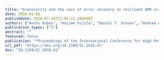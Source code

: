```yaml
---
title: "Granularity and the cost of error recovery in resilient AMR scientific applications"
date: 2016-01-01
publishDate: 2020-07-24T21:05:21.284048Z
authors: ["Anshu Dubey", "Hajime Fujita", "Daniel T. Graves", "Andrew A. Chien", "Devesh Tiwari"]
publication_types: ["1"]
abstract: ""
featured: false
publication: "*Proceedings of the International Conference for High Performance Computing, Networking, Storage and Analysis, SC 2016, Salt Lake City, UT, USA, November 13-18, 2016*"
url_pdf: "https://doi.org/10.1109/SC.2016.41"
doi: "10.1109/SC.2016.41"
---
```


